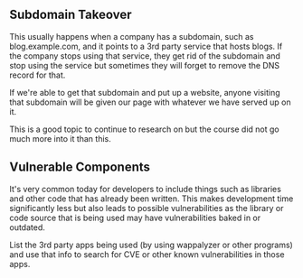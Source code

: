 ## Subdomain Takeover

This usually happens when a company has a subdomain, such as blog.example.com, and it points to a 3rd party service that hosts blogs.  If the company stops using that service, they get rid of the subdomain and stop using the service but sometimes they will forget to remove the DNS record for that.

If we're able to get that subdomain and put up a website, anyone visiting that subdomain will be given our page with whatever we have served up on it.

This is a good topic to continue to research on but the course did not go much more into it than this.


## Vulnerable Components

It's very common today for developers to include things such as libraries and other code that has already been written.  This makes development time significantly less but also leads to possible vulnerabilities as the library or code source that is being used may have vulnerabilities baked in or outdated.

List the 3rd party apps being used (by using wappalyzer or other programs) and use that info to search for CVE or other known vulnerabilities in those apps.
